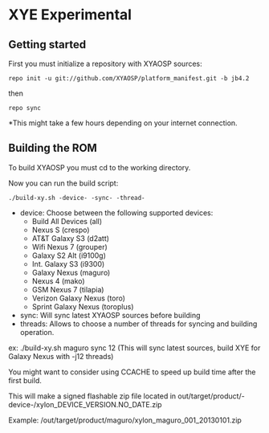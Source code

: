 XYE Experimental
===============

Getting started
---------------
First you must initialize a repository with XYAOSP sources:

    repo init -u git://github.com/XYAOSP/platform_manifest.git -b jb4.2

then

    repo sync

*This might take a few hours depending on your internet connection.


Building the ROM
------------------------

To build XYAOSP you must cd to the working directory.

Now you can run the build script:

    ./build-xy.sh -device- -sync- -thread-


* device: Choose between the following supported devices: 
   - Build All Devices (all)
   - Nexus S (crespo)
   - AT&T Galaxy S3 (d2att)
   - Wifi Nexus 7 (grouper)
   - Galaxy S2 Alt (i9100g)
   - Int. Galaxy S3 (i9300)
   - Galaxy Nexus (maguro)
   - Nexus 4 (mako)
   - GSM Nexus 7 (tilapia)
   - Verizon Galaxy Nexus (toro)
   - Sprint Galaxy Nexus (toroplus)
* sync: Will sync latest XYAOSP sources before building
* threads: Allows to choose a number of threads for syncing and building operation.


ex: ./build-xy.sh maguro sync 12 (This will sync latest sources, build XYE for Galaxy Nexus with -j12 threads)



You might want to consider using CCACHE to speed up build time after the first build.

This will make a signed flashable zip file located in out/target/product/-device-/xylon_DEVICE_VERSION.NO_DATE.zip

Example: /out/target/product/maguro/xylon_maguro_001_20130101.zip
